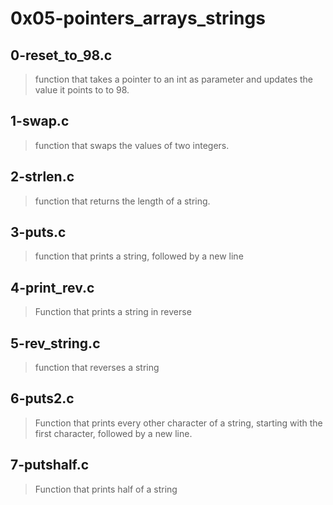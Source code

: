# 0x05-pointers_arrays_strings

## 0-reset_to_98.c
> function that takes a pointer to an int as parameter and updates the value it points to to 98.

## 1-swap.c
> function that swaps the values of two integers.

## 2-strlen.c
> function that returns the length of a string.

## 3-puts.c
> function that prints a string, followed by a new line

## 4-print_rev.c
> Function that prints a string in reverse

## 5-rev_string.c
> function that reverses a string

## 6-puts2.c
> Function that prints every other character of a string, starting with the first character, followed by a new line.

## 7-putshalf.c
> Function that prints half of a string
